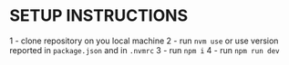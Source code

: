 # SETUP INSTRUCTIONS

1 - clone repository on you local machine
2 - run `nvm use` or use version reported in `package.json` and in  `.nvmrc`
3 - run `npm i`
4 - run `npm run dev`

